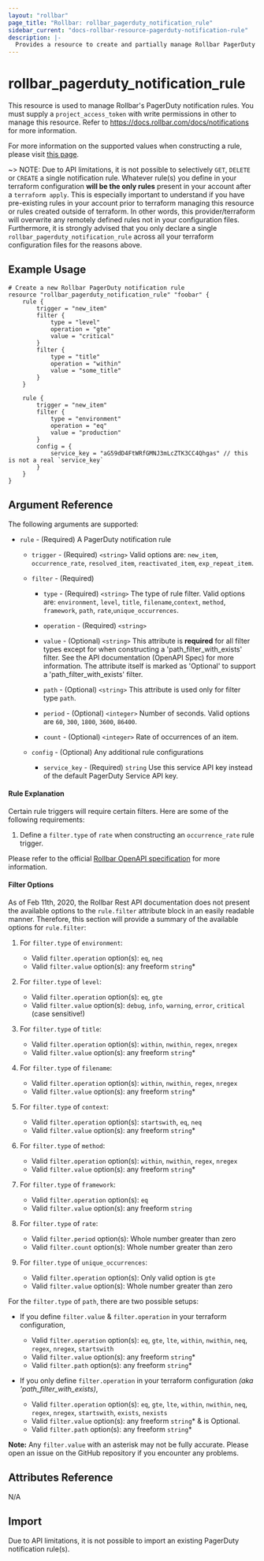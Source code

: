 ```yaml
---
layout: "rollbar"
page_title: "Rollbar: rollbar_pagerduty_notification_rule"
sidebar_current: "docs-rollbar-resource-pagerduty-notification-rule"
description: |-
  Provides a resource to create and partially manage Rollbar PagerDuty notification rules.
---
```


# rollbar\_pagerduty\_notification\_rule

This resource is used to manage Rollbar's PagerDuty notification rules. You must supply a `project_access_token` with write
permissions in other to manage this resource. Refer to https://docs.rollbar.com/docs/notifications for more information.

For more information on the supported values when constructing a rule, please visit [this page](https://explorer.docs.rollbar.com/#tag/Notifications/paths/~1api~11~1notifications~1pagerduty~1rules/put).

~> NOTE: Due to API limitations, it is not possible to selectively `GET`, `DELETE` or `CREATE` a single notification rule.
Whatever rule(s) you define in your terraform configuration **will be the only rules** present in your account
after a `terraform apply`. This is especially important to understand if you have pre-existing rules in your account
prior to terraform managing this resource or rules created outside of terraform. In other words, this provider/terraform
will overwrite any remotely defined rules not in your configuration files. Furthermore, it is strongly advised that you only declare a single `rollbar_pagerduty_notification_rule` across all your terraform configuration files for the reasons above.

## Example Usage

```hcl
# Create a new Rollbar PagerDuty notification rule
resource "rollbar_pagerduty_notification_rule" "foobar" {
	rule {
		trigger = "new_item"
		filter {
			type = "level"
			operation = "gte"
			value = "critical"
		}
		filter {
			type = "title"
			operation = "within"
			value = "some_title"
		}
	}

	rule {
		trigger = "new_item"
		filter {
			type = "environment"
			operation = "eq"
			value = "production"
		}
		config = {
			service_key = "aG59dD4FtWRfGMNJ3mLcZTK3CC4Qhgas" // this is not a real `service_key`
		}
	}
}
```

## Argument Reference

The following arguments are supported:

* `rule` - (Required) A PagerDuty notification rule

    * `trigger` - (Required) `<string>` Valid options are: `new_item`, `occurrence_rate`, `resolved_item`,
    `reactivated_item`, `exp_repeat_item`.

    * `filter` - (Required)

        * `type` - (Required) `<string>` The type of rule filter.
        Valid options are: `environment`, `level`, `title`, `filename`,`context`, `method`, `framework`, `path`,
        `rate`,`unique_occurrences`.

        * `operation` - (Required) `<string>`

        * `value` - (Optional) `<string>` This attribute is **required** for all filter types except for when constructing
        a 'path_filter_with_exists' filter. See the API documentation (OpenAPI Spec) for more information. The attribute
        itself is marked as 'Optional' to support a 'path_filter_with_exists' filter.

        * `path` - (Optional) `<string>` This attribute is used only for filter type `path`.

        * `period` - (Optional) `<integer>` Number of seconds. Valid options are `60`, `300`, `1800`, `3600`, `86400`.

        * `count` - (Optional) `<integer>` Rate of occurrences of an item.

    * `config` - (Optional) Any additional rule configurations

        * `service_key` - (Required) `string` Use this service API key instead of the default PagerDuty Service API key.

#### Rule Explanation
Certain rule triggers will require certain filters. Here are some of the following requirements:

1. Define a `filter.type` of `rate` when constructing an `occurrence_rate` rule trigger.

Please refer to the official [Rollbar OpenAPI specification](https://explorer.docs.rollbar.com/main.yaml) for more information.

#### Filter Options

As of Feb 11th, 2020, the Rollbar Rest API documentation does not present the available options to the `rule.filter`
attribute block in an easily readable manner. Therefore, this section will provide a summary of the available
options for `rule.filter`:

1. For `filter.type` of `environment`:
    * Valid `filter.operation` option(s): `eq`, `neq`
    * Valid `filter.value` option(s): any freeform `string`*

1. For `filter.type` of `level`:
    * Valid `filter.operation` option(s): `eq`, `gte`
    * Valid `filter.value` option(s): `debug`, `info`, `warning`, `error`, `critical` (case sensitive!)

1. For `filter.type` of `title`:
    * Valid `filter.operation` option(s): `within`, `nwithin`, `regex`, `nregex`
    * Valid `filter.value` option(s): any freeform `string`*

1. For `filter.type` of `filename`:
    * Valid `filter.operation` option(s): `within`, `nwithin`, `regex`, `nregex`
    * Valid `filter.value` option(s): any freeform `string`*

1. For `filter.type` of `context`:
    * Valid `filter.operation` option(s): `startswith`, `eq`, `neq`
    * Valid `filter.value` option(s): any freeform `string`*

1. For `filter.type` of `method`:
    * Valid `filter.operation` option(s): `within`, `nwithin`, `regex`, `nregex`
    * Valid `filter.value` option(s): any freeform `string`*

1. For `filter.type` of `framework`:
    * Valid `filter.operation` option(s): `eq`
    * Valid `filter.value` option(s): any freeform `string`

1. For `filter.type` of `rate`:
    * Valid `filter.period` option(s): Whole number greater than zero
    * Valid `filter.count` option(s): Whole number greater than zero

1. For `filter.type` of `unique_occurrences`:
    * Valid `filter.operation` option(s): Only valid option is `gte`
    * Valid `filter.value` option(s): Whole number greater than zero

For the `filter.type` of `path`, there are two possible setups:

* If you define `filter.value` & `filter.operation` in your terraform configuration,
    * Valid `filter.operation` option(s): `eq`, `gte`, `lte`, `within`, `nwithin`, `neq`, `regex`, `nregex`, `startswith`
    * Valid `filter.value` option(s): any freeform `string`*
    * Valid `filter.path` option(s): any freeform `string`*

* If you only define `filter.operation` in your terraform configuration _(aka 'path_filter_with_exists)_,
    * Valid `filter.operation` option(s): `eq`, `gte`, `lte`, `within`, `nwithin`, `neq`, `regex`, `nregex`, `startswith`,
    `exists`, `nexists`
    * Valid `filter.value` option(s): any freeform `string`* & is Optional.
    * Valid `filter.path` option(s): any freeform `string`*

**Note:** Any `filter.value` with an asterisk may not be fully accurate. Please open an issue on the GitHub repository
if you encounter any problems.

## Attributes Reference

N/A

## Import

Due to API limitations, it is not possible to import an existing PagerDuty notification rule(s).
